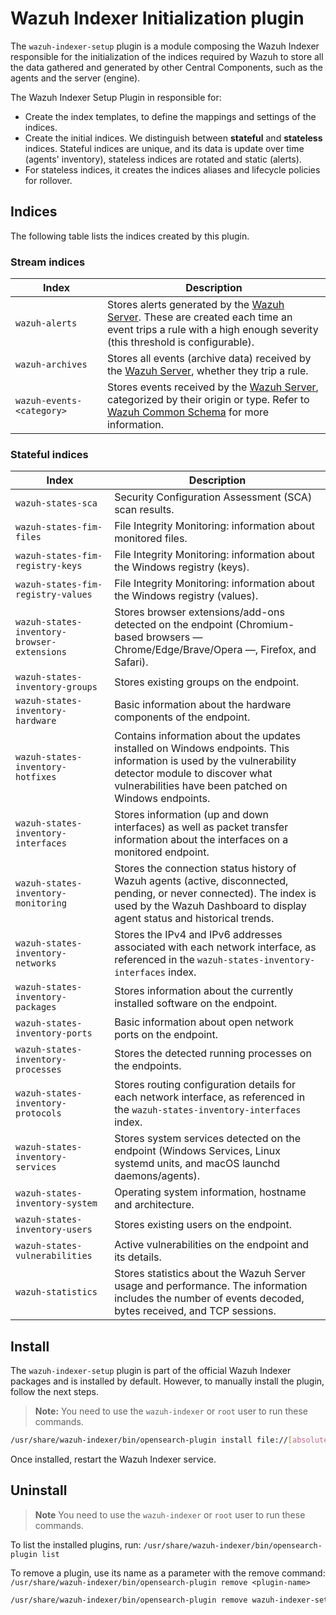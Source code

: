 # Wazuh Indexer Initialization plugin

The `wazuh-indexer-setup` plugin is a module composing the Wazuh Indexer responsible for the initialization of the indices required by Wazuh to store all the data gathered and generated by other Central Components, such as the agents and the server (engine).

The Wazuh Indexer Setup Plugin in responsible for:
- Create the index templates, to define the mappings and settings of the indices.
- Create the initial indices. We distinguish between **stateful** and **stateless** indices. Stateful indices are unique, and its data is update over time (agents' inventory), stateless indices are rotated and static (alerts).
- For stateless indices, it creates the indices aliases and lifecycle policies for rollover.

## Indices

The following table lists the indices created by this plugin.

### Stream indices

| Index                     | Description                                                                                                                                                                                                                                          |
| ------------------------- | ---------------------------------------------------------------------------------------------------------------------------------------------------------------------------------------------------------------------------------------------------- |
| `wazuh‑alerts`            | Stores alerts generated by the [Wazuh Server](https://documentation.wazuh.com/current/getting-started/components/wazuh-server.html). These are created each time an event trips a rule with a high enough severity (this threshold is configurable). |
| `wazuh‑archives`          | Stores all events (archive data) received by the [Wazuh Server](https://documentation.wazuh.com/current/getting-started/components/wazuh-server.html), whether they trip a rule.                                                                     |
| `wazuh‑events-<category>` | Stores events received by the [Wazuh Server](https://documentation.wazuh.com/current/getting-started/components/wazuh-server.html), categorized by their origin or type. Refer to [Wazuh Common Schema](./schema.md) for more information.           |

### Stateful indices

| Index                                       | Description                                                                                                                                                                                                   |
| ------------------------------------------- | ------------------------------------------------------------------------------------------------------------------------------------------------------------------------------------------------------------- |
| `wazuh‑states-sca`                          | Security Configuration Assessment (SCA) scan results.                                                                                                                                                         |
| `wazuh-states-fim-files`                    | File Integrity Monitoring: information about monitored files.                                                                                                                                                 |
| `wazuh-states-fim-registry-keys`            | File Integrity Monitoring: information about the Windows registry (keys).                                                                                                                                     |
| `wazuh-states-fim-registry-values`          | File Integrity Monitoring: information about the Windows registry (values).                                                                                                                                   |
| `wazuh-states-inventory-browser-extensions` | Stores browser extensions/add-ons detected on the endpoint (Chromium-based browsers — Chrome/Edge/Brave/Opera —, Firefox, and Safari).                                                                        |
| `wazuh-states-inventory-groups`             | Stores existing groups on the endpoint.                                                                                                                                                                       |
| `wazuh-states-inventory-hardware`           | Basic information about the hardware components of the endpoint.                                                                                                                                              |
| `wazuh-states-inventory-hotfixes`           | Contains information about the updates installed on Windows endpoints. This information is used by the vulnerability detector module to discover what vulnerabilities have been patched on Windows endpoints. |
| `wazuh-states-inventory-interfaces`         | Stores information (up and down interfaces) as well as packet transfer information about the interfaces on a monitored endpoint.                                                                              |
| `wazuh-states-inventory-monitoring`         | Stores the connection status history of Wazuh agents (active, disconnected, pending, or never connected). The index is used by the Wazuh Dashboard to display agent status and historical trends.             |
| `wazuh-states-inventory-networks`           | Stores the IPv4 and IPv6 addresses associated with each network interface, as referenced in the `wazuh-states-inventory-interfaces` index.                                                                    |
| `wazuh-states-inventory-packages`           | Stores information about the currently installed software on the endpoint.                                                                                                                                    |
| `wazuh-states-inventory-ports`              | Basic information about open network ports on the endpoint.                                                                                                                                                   |
| `wazuh-states-inventory-processes`          | Stores the detected running processes on the endpoints.                                                                                                                                                       |
| `wazuh-states-inventory-protocols`          | Stores routing configuration details for each network interface, as referenced in the `wazuh-states-inventory-interfaces` index.                                                                              |
| `wazuh-states-inventory-services`           | Stores system services detected on the endpoint (Windows Services, Linux systemd units, and macOS launchd daemons/agents).                                                                                    |
| `wazuh-states-inventory-system`             | Operating system information, hostname and architecture.                                                                                                                                                      |
| `wazuh-states-inventory-users`              | Stores existing users on the endpoint.                                                                                                                                                                        |
| `wazuh-states-vulnerabilities`              | Active vulnerabilities on the endpoint and its details.                                                                                                                                                       |
| `wazuh-statistics`                          | Stores statistics about the Wazuh Server usage and performance. The information includes the number of events decoded, bytes received, and TCP sessions.                                                      |

## Install

The `wazuh-indexer-setup` plugin is part of the official Wazuh Indexer packages and is installed by default. However, to manually install the plugin, follow the next steps.

> **Note:** You need to use the `wazuh-indexer` or `root` user to run these commands.

```bash
/usr/share/wazuh-indexer/bin/opensearch-plugin install file://[absolute-path-to-the-plugin-zip]
```

Once installed, restart the Wazuh Indexer service.

## Uninstall

> **Note** You need to use the `wazuh-indexer` or `root` user to run these commands.

To list the installed plugins, run:
`/usr/share/wazuh-indexer/bin/opensearch-plugin list`

To remove a plugin, use its name as a parameter with the remove command:
`/usr/share/wazuh-indexer/bin/opensearch-plugin remove <plugin-name>`

```bash
/usr/share/wazuh-indexer/bin/opensearch-plugin remove wazuh-indexer-setup
```
